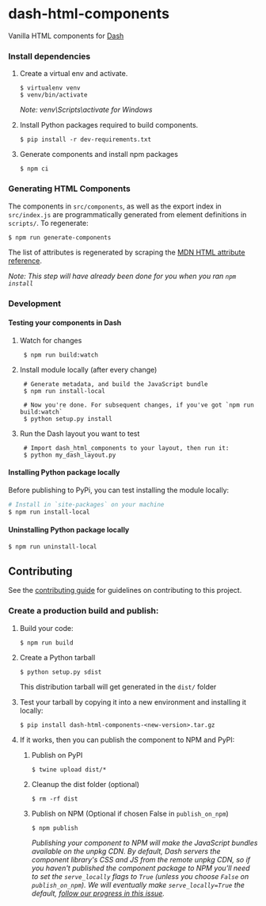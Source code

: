 # dash-html-components

Vanilla HTML components for [Dash][]

### Install dependencies

1. Create a virtual env and activate.
    ```
    $ virtualenv venv
    $ venv/bin/activate
    ```
    _Note: venv\Scripts\activate for Windows_

2. Install Python packages required to build components.
    ```
    $ pip install -r dev-requirements.txt
    ```
3. Generate components and install npm packages
    ```
    $ npm ci
    ```

### Generating HTML Components

The components in `src/components`, as well as the export index in
`src/index.js` are programmatically generated from element definitions in
`scripts/`. To regenerate:


```sh
$ npm run generate-components
```
The list of attributes is regenerated by scraping the
[MDN HTML attribute reference][].

_Note: This step will have already been done for you when you ran `npm install`_

### Development

#### Testing your components in Dash

1. Watch for changes

        $ npm run build:watch

2. Install module locally (after every change)

        # Generate metadata, and build the JavaScript bundle
        $ npm run install-local

        # Now you're done. For subsequent changes, if you've got `npm run build:watch`
        $ python setup.py install

3. Run the Dash layout you want to test

        # Import dash_html_components to your layout, then run it:
        $ python my_dash_layout.py

#### Installing Python package locally

Before publishing to PyPi, you can test installing the module locally:

```sh
# Install in `site-packages` on your machine
$ npm run install-local
```

#### Uninstalling Python package locally

```sh
$ npm run uninstall-local
```

## Contributing

See the [contributing guide](CONTRIBUTING.md) for guidelines on contributing to this project.


### Create a production build and publish:

1. Build your code:
    ```
    $ npm run build
    ```
2. Create a Python tarball
    ```
    $ python setup.py sdist
    ```
    This distribution tarball will get generated in the `dist/` folder

3. Test your tarball by copying it into a new environment and installing it locally:
    ```
    $ pip install dash-html-components-<new-version>.tar.gz
    ```

4. If it works, then you can publish the component to NPM and PyPI:
    1. Publish on PyPI
        ```
        $ twine upload dist/*
        ```
    2. Cleanup the dist folder (optional)
        ```
        $ rm -rf dist
        ```
    3. Publish on NPM (Optional if chosen False in `publish_on_npm`)
        ```
        $ npm publish
        ```
        _Publishing your component to NPM will make the JavaScript bundles available on the unpkg CDN. By default, Dash servers the component library's CSS and JS from the remote unpkg CDN, so if you haven't published the component package to NPM you'll need to set the `serve_locally` flags to `True` (unless you choose `False` on `publish_on_npm`). We will eventually make `serve_locally=True` the default, [follow our progress in this issue](https://github.com/plotly/dash/issues/284)._

[Dash]: https://plotly.com/dash
[MDN HTML attribute reference]: https://developer.mozilla.org/en-US/docs/Web/HTML/Attributes
[NPM package authors]: https://www.npmjs.com/package/dash-html-components/access
[PyPi]: https://pypi.python.org/pypi
